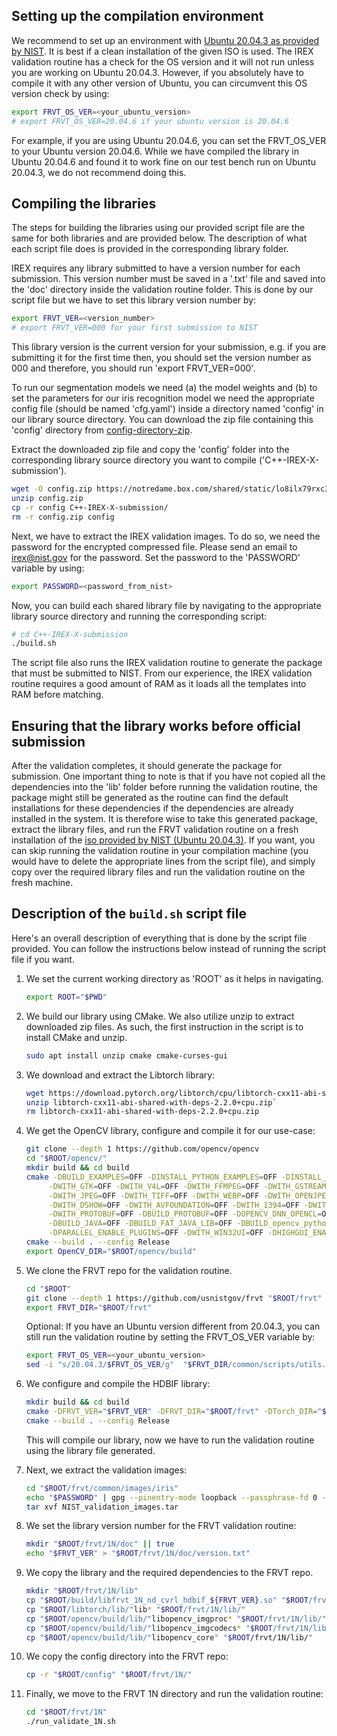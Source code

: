 ## Setting up the compilation environment

We recommend to set up an environment with [Ubuntu 20.04.3 as provided by NIST](https://nigos.nist.gov/evaluations/ubuntu-20.04.3-live-server-amd64.iso). It is best if a clean installation of the given ISO is used. The IREX validation routine has a check for the OS version and it will not run unless you are working on Ubuntu 20.04.3. However, if you absolutely have to compile it with any other version of Ubuntu, you can circumvent this OS version check by using:

```sh
export FRVT_OS_VER=<your_ubuntu_version>
# export FRVT_OS_VER=20.04.6 if your ubuntu version is 20.04.6
```
 
For example, if you are using Ubuntu 20.04.6, you can set the FRVT_OS_VER to your Ubuntu version 20.04.6. While we have compiled the library in Ubuntu 20.04.6 and found it to work fine on our test bench run on Ubuntu 20.04.3, we do not recommend doing this.

## Compiling the libraries

The steps for building the libraries using our provided script file are the same for both libraries and are provided below. The description of what each script file does is provided in the corresponding library folder.

IREX requires any library submitted to have a version number for each submission. This version number must be saved in a '.txt' file and saved into the 'doc' directory inside the validation routine folder. This is done by our script file but we have to set this library version number by:

```sh
export FRVT_VER=<version_number>
# export FRVT_VER=000 for your first submission to NIST
```

This library version is the current version for your submission, e.g. if you are submitting it for the first time then, you should set the version number as 000 and therefore, you should run 'export FRVT_VER=000'. 

To run our segmentation models we need (a) the model weights and (b) to set the parameters for our iris recognition model we need the appropriate config file (should be named 'cfg.yaml') inside a directory named 'config' in our library source directory. You can download the zip file containing this 'config' directory from [config-directory-zip](https://notredame.box.com/shared/static/lo8ilx79rxc3us5sfnf1e3fqjwc3zq2v.zip).

Extract the downloaded zip file and copy the 'config' folder into the corresponding library source directory you want to compile ('C++-IREX-X-submission').

```sh
wget -O config.zip https://notredame.box.com/shared/static/lo8ilx79rxc3us5sfnf1e3fqjwc3zq2v.zip
unzip config.zip
cp -r config C++-IREX-X-submission/
rm -r config.zip config
```

Next, we have to extract the IREX validation images. To do so, we need the password for the encrypted compressed file. Please send an email to irex@nist.gov for the password. Set the password to the 'PASSWORD' variable by using:

```sh
export PASSWORD=<password_from_nist>
```

Now, you can build each shared library file by navigating to the appropriate library source directory and running the corresponding script:

```sh
# cd C++-IREX-X-submission
./build.sh
```

The script file also runs the IREX validation routine to generate the package that must be submitted to NIST. From our experience, the IREX validation routine requires a good amount of RAM as it loads all the templates into RAM before matching.

## Ensuring that the library works before official submission

After the validation completes, it should generate the package for submission. One important thing to note is that if you have not copied all the dependencies into the 'lib' folder before running the validation routine, the package might still be generated as the routine can find the default installations for these dependencies if the dependencies are already installed in the system. It is therefore wise to take this generated package, extract the library files, and run the FRVT validation routine on a fresh installation of the [iso provided by NIST (Ubuntu 20.04.3)](https://nigos.nist.gov/evaluations/ubuntu-20.04.3-live-server-amd64.iso). If you want, you can skip running the validation routine in your compilation machine (you would have to delete the appropriate lines from the script file), and simply copy over the required library files and run the validation routine on the fresh machine.

## Description of the `build.sh` script file

Here's an overall description of everything that is done by the script file provided. You can follow the instructions below instead of running the script file if you want.

1. We set the current working directory as 'ROOT' as it helps in navigating.

   ```sh
   export ROOT="$PWD"
   ```

2. We build our library using CMake. We also utilize unzip to extract downloaded zip files. As such, the first instruction in the script is to install CMake and unzip.

   ```sh
   sudo apt install unzip cmake cmake-curses-gui
   ```

3. We download and extract the Libtorch library:

   ```sh
   wget https://download.pytorch.org/libtorch/cpu/libtorch-cxx11-abi-shared-with-deps-2.2.0%2Bcpu.zip
   unzip libtorch-cxx11-abi-shared-with-deps-2.2.0+cpu.zip`
   rm libtorch-cxx11-abi-shared-with-deps-2.2.0+cpu.zip
   ```

4. We get the OpenCV library, configure and compile it for our use-case:

   ```sh
   git clone --depth 1 https://github.com/opencv/opencv
   cd "$ROOT/opencv/"
   mkdir build && cd build
   cmake -DBUILD_EXAMPLES=OFF -DINSTALL_PYTHON_EXAMPLES=OFF -DINSTALL_C_EXAMPLES=OFF -DBUILD_LIST=core,imgproc,imgcodecs \
        -DWITH_GTK=OFF -DWITH_V4L=OFF -DWITH_FFMPEG=OFF -DWITH_GSTREAMER=OFF -DWITH_MSMF=OFF -DWITH_CUDA=OFF -DWITH_PNG=OFF \
        -DWITH_JPEG=OFF -DWITH_TIFF=OFF -DWITH_WEBP=OFF -DWITH_OPENJPEG=OFF -DWITH_JASPER=OFF -DWITH_OPENEXR=OFF \
        -DWITH_DSHOW=OFF -DWITH_AVFOUNDATION=OFF -DWITH_1394=OFF -DWITH_ANDROID-MEDIANDK=OFF -DVIDEOIO_ENABLE_PLUGINS=OFF \
        -DWITH_PROTOBUF=OFF -DBUILD_PROTOBUF=OFF -DOPENCV_DNN_OPENCL=OFF -DENABLE_PYLINT=OFF -DENABLE_FLAKE8=OFF  \
        -DBUILD_JAVA=OFF -DBUILD_FAT_JAVA_LIB=OFF -DBUILD_opencv_python2=OFF -DBUILD_opencv_python3=OFF -DWITH_PTHREADS_PF=OFF \
        -DPARALLEL_ENABLE_PLUGINS=OFF -DWITH_WIN32UI=OFF -DHIGHGUI_ENABLE_PLUGINS=OFF -DCMAKE_INSTALL_PREFIX=./lib -DCMAKE_BUILD_TYPE=Release ..
   cmake --build . --config Release
   export OpenCV_DIR="$ROOT/opencv/build"
   ```

5. We clone the FRVT repo for the validation routine. 

   ```sh
   cd "$ROOT"
   git clone --depth 1 https://github.com/usnistgov/frvt "$ROOT/frvt"
   export FRVT_DIR="$ROOT/frvt"
   ```

   Optional: If you have an Ubuntu version different from 20.04.3, you can still run the validation routine by setting the FRVT_OS_VER variable by:

   ```sh
   export FRVT_OS_VER=<your_ubuntu_version>
   sed -i "s/20.04.3/$FRVT_OS_VER/g"  "$FRVT_DIR/common/scripts/utils.sh"
   ```

7. We configure and compile the HDBIF library:

   ```sh
   mkdir build && cd build
   cmake -DFRVT_VER="$FRVT_VER" -DFRVT_DIR="$ROOT/frvt" -DTorch_DIR="$ROOT/libtorch/" -DOpenCV_DIR="$ROOT/opencv/build" -DBUILD_TESTING=OFF -DCMAKE_BUILD_TYPE=Release ..
   cmake --build . --config Release
   ```

   This will compile our library, now we have to run the validation routine using the library file generated.

8. Next, we extract the validation images:

   ```sh
   cd "$ROOT/frvt/common/images/iris"
   echo "$PASSWORD" | gpg --pinentry-mode loopback --passphrase-fd 0 --output "NIST_validation_images.tar" --decrypt NIST_validation_images.tar.gz.gpg
   tar xvf NIST_validation_images.tar
   ```

9. We set the library version number for the FRVT validation routine:

   ```sh
   mkdir "$ROOT/frvt/1N/doc" || true
   echo "$FRVT_VER" > "$ROOT/frvt/1N/doc/version.txt"
   ```

10. We copy the library and the required dependencies to the FRVT repo.

    ```sh
    mkdir "$ROOT/frvt/1N/lib"
    cp "$ROOT/build/libfrvt_1N_nd_cvrl_hdbif_${FRVT_VER}.so" "$ROOT/frvt/1N/lib/"
    cp "$ROOT/libtorch/lib/"lib* "$ROOT/frvt/1N/lib/"
    cp "$ROOT/opencv/build/lib/"libopencv_imgproc* "$ROOT/frvt/1N/lib/"
    cp "$ROOT/opencv/build/lib/"libopencv_imgcodecs* "$ROOT/frvt/1N/lib/"
    cp "$ROOT/opencv/build/lib/"libopencv_core" "$ROOT/frvt/1N/lib/"
    ```

11. We copy the config directory into the FRVT repo:

    ```sh
    cp -r "$ROOT/config" "$ROOT/frvt/1N/"
    ```

11. Finally, we move to the FRVT 1N directory and run the validation routine:

    ```sh
    cd "$ROOT/frvt/1N"
    ./run_validate_1N.sh
    ```

